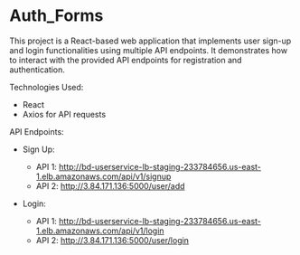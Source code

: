 # Auth_Forms
This project is a React-based web application that implements user sign-up and login functionalities using multiple API endpoints. It demonstrates how to interact with the provided API endpoints for registration and authentication.

Technologies Used:
- React
- Axios for API requests

API Endpoints:
- Sign Up:
  - API 1: http://bd-userservice-lb-staging-233784656.us-east-1.elb.amazonaws.com/api/v1/signup
  - API 2: http://3.84.171.136:5000/user/add

- Login:
  - API 1: http://bd-userservice-lb-staging-233784656.us-east-1.elb.amazonaws.com/api/v1/login
  - API 2: http://3.84.171.136:5000/user/login
